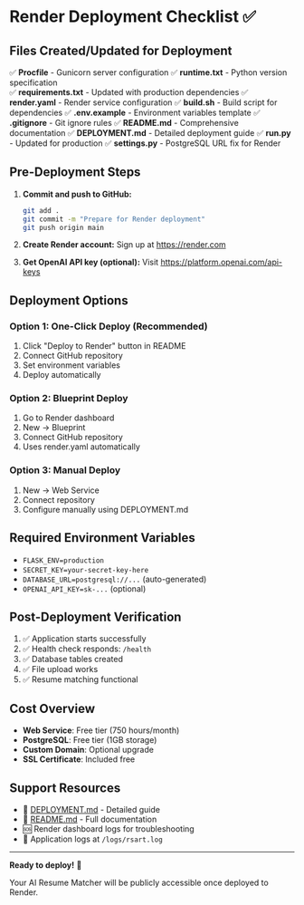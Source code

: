 # Render Deployment Checklist ✅

## Files Created/Updated for Deployment

✅ **Procfile** - Gunicorn server configuration
✅ **runtime.txt** - Python version specification  
✅ **requirements.txt** - Updated with production dependencies
✅ **render.yaml** - Render service configuration
✅ **build.sh** - Build script for dependencies
✅ **.env.example** - Environment variables template
✅ **.gitignore** - Git ignore rules
✅ **README.md** - Comprehensive documentation
✅ **DEPLOYMENT.md** - Detailed deployment guide
✅ **run.py** - Updated for production
✅ **settings.py** - PostgreSQL URL fix for Render

## Pre-Deployment Steps

1. **Commit and push to GitHub:**
   ```bash
   git add .
   git commit -m "Prepare for Render deployment"
   git push origin main
   ```

2. **Create Render account:** Sign up at https://render.com

3. **Get OpenAI API key (optional):** Visit https://platform.openai.com/api-keys

## Deployment Options

### Option 1: One-Click Deploy (Recommended)
1. Click "Deploy to Render" button in README
2. Connect GitHub repository
3. Set environment variables
4. Deploy automatically

### Option 2: Blueprint Deploy
1. Go to Render dashboard
2. New → Blueprint
3. Connect GitHub repository
4. Uses render.yaml automatically

### Option 3: Manual Deploy
1. New → Web Service
2. Connect repository
3. Configure manually using DEPLOYMENT.md

## Required Environment Variables

- `FLASK_ENV=production`
- `SECRET_KEY=your-secret-key-here`  
- `DATABASE_URL=postgresql://...` (auto-generated)
- `OPENAI_API_KEY=sk-...` (optional)

## Post-Deployment Verification

1. ✅ Application starts successfully
2. ✅ Health check responds: `/health`
3. ✅ Database tables created
4. ✅ File upload works
5. ✅ Resume matching functional

## Cost Overview

- **Web Service**: Free tier (750 hours/month)
- **PostgreSQL**: Free tier (1GB storage)
- **Custom Domain**: Optional upgrade
- **SSL Certificate**: Included free

## Support Resources

- 📖 [DEPLOYMENT.md](DEPLOYMENT.md) - Detailed guide
- 📝 [README.md](README.md) - Full documentation  
- 🆘 Render dashboard logs for troubleshooting
- 🔧 Application logs at `/logs/rsart.log`

---

**Ready to deploy!** 🚀

Your AI Resume Matcher will be publicly accessible once deployed to Render.
